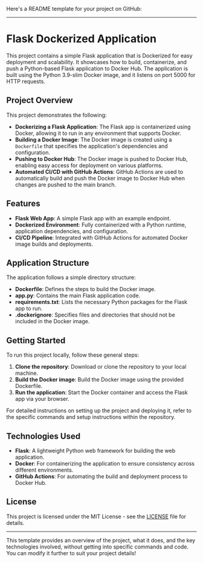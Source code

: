 Here's a README template for your project on GitHub:

---

# Flask Dockerized Application

This project contains a simple Flask application that is Dockerized for easy deployment and scalability. It showcases how to build, containerize, and push a Python-based Flask application to Docker Hub. The application is built using the Python 3.9-slim Docker image, and it listens on port 5000 for HTTP requests.

## Project Overview

This project demonstrates the following:

* **Dockerizing a Flask Application**: The Flask app is containerized using Docker, allowing it to run in any environment that supports Docker.
* **Building a Docker Image**: The Docker image is created using a `Dockerfile` that specifies the application's dependencies and configuration.
* **Pushing to Docker Hub**: The Docker image is pushed to Docker Hub, enabling easy access for deployment on various platforms.
* **Automated CI/CD with GitHub Actions**: GitHub Actions are used to automatically build and push the Docker image to Docker Hub when changes are pushed to the main branch.

## Features

* **Flask Web App**: A simple Flask app with an example endpoint.
* **Dockerized Environment**: Fully containerized with a Python runtime, application dependencies, and configuration.
* **CI/CD Pipeline**: Integrated with GitHub Actions for automated Docker image builds and deployments.

## Application Structure

The application follows a simple directory structure:

* **Dockerfile**: Defines the steps to build the Docker image.
* **app.py**: Contains the main Flask application code.
* **requirements.txt**: Lists the necessary Python packages for the Flask app to run.
* **.dockerignore**: Specifies files and directories that should not be included in the Docker image.

## Getting Started

To run this project locally, follow these general steps:

1. **Clone the repository**: Download or clone the repository to your local machine.
2. **Build the Docker image**: Build the Docker image using the provided Dockerfile.
3. **Run the application**: Start the Docker container and access the Flask app via your browser.

For detailed instructions on setting up the project and deploying it, refer to the specific commands and setup instructions within the repository.

## Technologies Used

* **Flask**: A lightweight Python web framework for building the web application.
* **Docker**: For containerizing the application to ensure consistency across different environments.
* **GitHub Actions**: For automating the build and deployment process to Docker Hub.

## License

This project is licensed under the MIT License - see the [LICENSE](LICENSE) file for details.

---

This template provides an overview of the project, what it does, and the key technologies involved, without getting into specific commands and code. You can modify it further to suit your project details!

